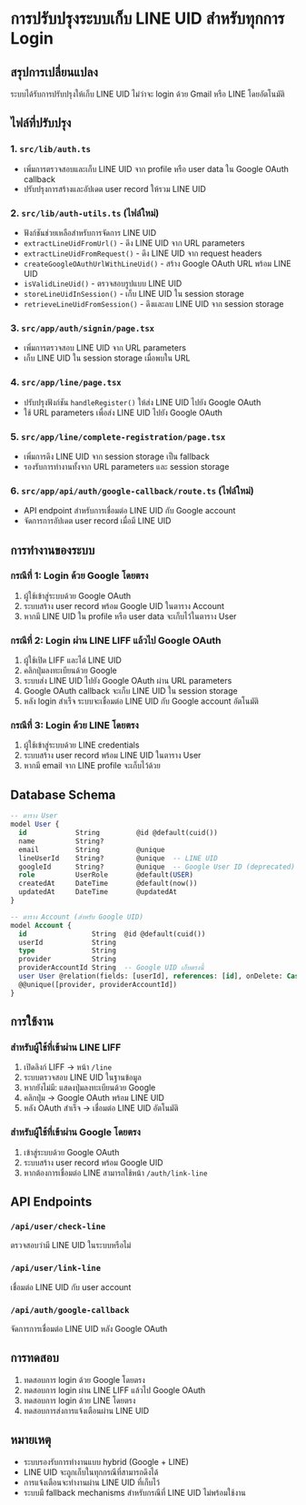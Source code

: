 # การปรับปรุงระบบเก็บ LINE UID สำหรับทุกการ Login

## สรุปการเปลี่ยนแปลง

ระบบได้รับการปรับปรุงให้เก็บ LINE UID ไม่ว่าจะ login ด้วย Gmail หรือ LINE โดยอัตโนมัติ

## ไฟล์ที่ปรับปรุง

### 1. `src/lib/auth.ts`
- เพิ่มการตรวจสอบและเก็บ LINE UID จาก profile หรือ user data ใน Google OAuth callback
- ปรับปรุงการสร้างและอัปเดต user record ให้รวม LINE UID

### 2. `src/lib/auth-utils.ts` (ไฟล์ใหม่)
- ฟังก์ชันช่วยเหลือสำหรับการจัดการ LINE UID
- `extractLineUidFromUrl()` - ดึง LINE UID จาก URL parameters
- `extractLineUidFromRequest()` - ดึง LINE UID จาก request headers
- `createGoogleOAuthUrlWithLineUid()` - สร้าง Google OAuth URL พร้อม LINE UID
- `isValidLineUid()` - ตรวจสอบรูปแบบ LINE UID
- `storeLineUidInSession()` - เก็บ LINE UID ใน session storage
- `retrieveLineUidFromSession()` - ดึงและลบ LINE UID จาก session storage

### 3. `src/app/auth/signin/page.tsx`
- เพิ่มการตรวจสอบ LINE UID จาก URL parameters
- เก็บ LINE UID ใน session storage เมื่อพบใน URL

### 4. `src/app/line/page.tsx`
- ปรับปรุงฟังก์ชัน `handleRegister()` ให้ส่ง LINE UID ไปยัง Google OAuth
- ใช้ URL parameters เพื่อส่ง LINE UID ไปยัง Google OAuth

### 5. `src/app/line/complete-registration/page.tsx`
- เพิ่มการดึง LINE UID จาก session storage เป็น fallback
- รองรับการทำงานทั้งจาก URL parameters และ session storage

### 6. `src/app/api/auth/google-callback/route.ts` (ไฟล์ใหม่)
- API endpoint สำหรับการเชื่อมต่อ LINE UID กับ Google account
- จัดการการอัปเดต user record เมื่อมี LINE UID

## การทำงานของระบบ

### กรณีที่ 1: Login ด้วย Google โดยตรง
1. ผู้ใช้เข้าสู่ระบบด้วย Google OAuth
2. ระบบสร้าง user record พร้อม Google UID ในตาราง Account
3. หากมี LINE UID ใน profile หรือ user data จะเก็บไว้ในตาราง User

### กรณีที่ 2: Login ผ่าน LINE LIFF แล้วไป Google OAuth
1. ผู้ใช้เปิด LIFF และได้ LINE UID
2. คลิกปุ่มลงทะเบียนด้วย Google
3. ระบบส่ง LINE UID ไปยัง Google OAuth ผ่าน URL parameters
4. Google OAuth callback จะเก็บ LINE UID ใน session storage
5. หลัง login สำเร็จ ระบบจะเชื่อมต่อ LINE UID กับ Google account อัตโนมัติ

### กรณีที่ 3: Login ด้วย LINE โดยตรง
1. ผู้ใช้เข้าสู่ระบบด้วย LINE credentials
2. ระบบสร้าง user record พร้อม LINE UID ในตาราง User
3. หากมี email จาก LINE profile จะเก็บไว้ด้วย

## Database Schema

```sql
-- ตาราง User
model User {
  id            String         @id @default(cuid())
  name          String?
  email         String         @unique
  lineUserId    String?        @unique  -- LINE UID
  googleId      String?        @unique  -- Google User ID (deprecated)
  role          UserRole       @default(USER)
  createdAt     DateTime       @default(now())
  updatedAt     DateTime       @updatedAt
}

-- ตาราง Account (สำหรับ Google UID)
model Account {
  id                String  @id @default(cuid())
  userId            String
  type              String
  provider          String
  providerAccountId String  -- Google UID เก็บตรงนี้
  user User @relation(fields: [userId], references: [id], onDelete: Cascade)
  @@unique([provider, providerAccountId])
}
```

## การใช้งาน

### สำหรับผู้ใช้ที่เข้าผ่าน LINE LIFF
1. เปิดลิงก์ LIFF → หน้า `/line`
2. ระบบตรวจสอบ LINE UID ในฐานข้อมูล
3. หากยังไม่มี: แสดงปุ่มลงทะเบียนด้วย Google
4. คลิกปุ่ม → Google OAuth พร้อม LINE UID
5. หลัง OAuth สำเร็จ → เชื่อมต่อ LINE UID อัตโนมัติ

### สำหรับผู้ใช้ที่เข้าผ่าน Google โดยตรง
1. เข้าสู่ระบบด้วย Google OAuth
2. ระบบสร้าง user record พร้อม Google UID
3. หากต้องการเชื่อมต่อ LINE สามารถใช้หน้า `/auth/link-line`

## API Endpoints

### `/api/user/check-line`
ตรวจสอบว่ามี LINE UID ในระบบหรือไม่

### `/api/user/link-line`
เชื่อมต่อ LINE UID กับ user account

### `/api/auth/google-callback`
จัดการการเชื่อมต่อ LINE UID หลัง Google OAuth

## การทดสอบ

1. ทดสอบการ login ด้วย Google โดยตรง
2. ทดสอบการ login ผ่าน LINE LIFF แล้วไป Google OAuth
3. ทดสอบการ login ด้วย LINE โดยตรง
4. ทดสอบการส่งการแจ้งเตือนผ่าน LINE UID

## หมายเหตุ

- ระบบรองรับการทำงานแบบ hybrid (Google + LINE)
- LINE UID จะถูกเก็บในทุกกรณีที่สามารถดึงได้
- การแจ้งเตือนจะทำงานผ่าน LINE UID ที่เก็บไว้
- ระบบมี fallback mechanisms สำหรับกรณีที่ LINE UID ไม่พร้อมใช้งาน
